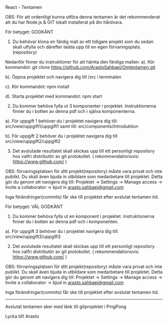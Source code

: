 React - Tentamen

OBS: För att ordentligt kunna utföra denna tentamen är det rekommenderat att du har Node.js & GIT lokalt installerat på din hårdvara.

För betyget: GODKÄNT

1.	Du behövar klona en färdig mall av ett tidigare projekt som du sedan skall utfylla och därefter ladda upp till en egen förvaringsplats. (repository)

Nedanför finner du instruktioner för att hämta den färdiga mallen:
a).  Kör kommandot: git clone https://github.com/ArastoSahbaei/Omtentamen.git

b). Öppna projektet och navigera dig till /src i terminalen

c). Kör kommandot: npm install

d). Starta projektet med kommandot: npm start

2.	Du kommer behöva fylla ut 3 komponenter i projektet. Instruktionerna finner du i botten av denna pdf och i själva komponenterna.

a). För uppgift 1 behöver du i projektet navigera dig till: src/view/uppgift1/uppgift1           samt till: src/components/Introduktion

b). För uppgift 2 behöver du i projektet navigera dig till src/view/uppgift2/uppgift2


3.	Det avslutade resultatet skall skickas upp till ett personligt repository hos valfri distributör av git protokollet. ( rekommendationsvis: https://www.github.com/  )

OBS: förvaringsplatsen för ditt projekt(repository) måste vara privat och inte publikt.
Du skall även bjuda in utbildare som medarbetare till projektet. Detta gör du genom att navigera dig till: Projektet -> Settings -> Manage access -> Invite a collaborator -> bjud in arasto.sahbaei@gmail.com

Inga förändringar(commits) får ske till projektet efter avslutat tentamen tid.



För betyget: VÄL GODKÄNT

1.	Du kommer behöva fylla ut en komponent i projektet. Instruktionerna finner du i botten av denna pdf och i komponenten.

a). För uppgift 3 behöver du i projektet navigera dig till: src/view/uppgift3/uppgift3


2.	Det avslutade resultatet skall skickas upp till ett personligt repository hos valfri distributör av git protokollet. ( rekommendationsvis: https://www.github.com/ )

OBS: förvaringsplatsen för ditt projekt(repository) måste vara privat och inte publikt.
Du skall även bjuda in utbildare som medarbetare till projektet. Detta gör du genom att navigera dig till: Projektet -> Settings -> Manage access -> Invite a collaborator -> bjud in arasto.sahbaei@gmail.com

Inga förändringar(commits) får ske till projektet efter avslutat tentamen tid.

_____________________________________________________________________________________

Avslutat tentamen sker med länk till gitprojektet i PingPong

Lycka till!
Arasto


